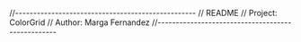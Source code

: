 //--------------------------------------------------
// README
// Project: ColorGrid
// Author: Marga Fernandez
//--------------------------------------------------
